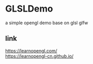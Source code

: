 # GLSLDemo
a simple opengl demo base on glsl glfw

## link 
https://learnopengl.com/    
https://learnopengl-cn.github.io/ 
